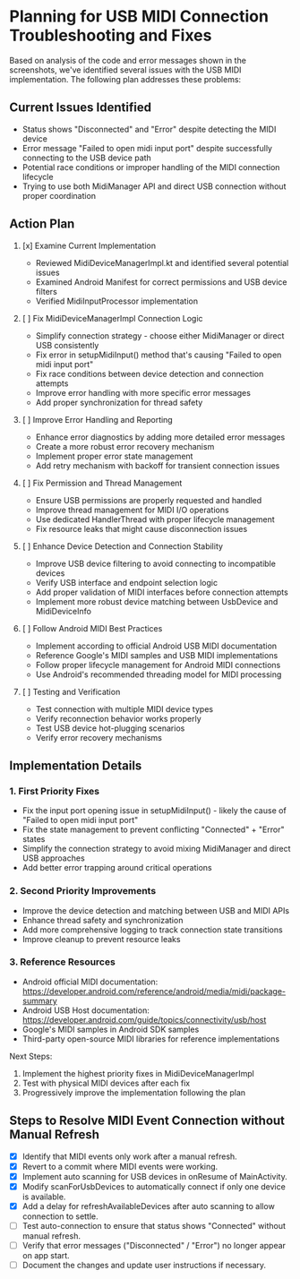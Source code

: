 # Planning for USB MIDI Connection Troubleshooting and Fixes

Based on analysis of the code and error messages shown in the screenshots, we've identified several issues with the USB MIDI implementation. The following plan addresses these problems:

## Current Issues Identified
- Status shows "Disconnected" and "Error" despite detecting the MIDI device
- Error message "Failed to open midi input port" despite successfully connecting to the USB device path
- Potential race conditions or improper handling of the MIDI connection lifecycle
- Trying to use both MidiManager API and direct USB connection without proper coordination

## Action Plan

1. [x] Examine Current Implementation
   - Reviewed MidiDeviceManagerImpl.kt and identified several potential issues
   - Examined Android Manifest for correct permissions and USB device filters
   - Verified MidiInputProcessor implementation

2. [ ] Fix MidiDeviceManagerImpl Connection Logic
   - Simplify connection strategy - choose either MidiManager or direct USB consistently 
   - Fix error in setupMidiInput() method that's causing "Failed to open midi input port"
   - Fix race conditions between device detection and connection attempts
   - Improve error handling with more specific error messages
   - Add proper synchronization for thread safety

3. [ ] Improve Error Handling and Reporting
   - Enhance error diagnostics by adding more detailed error messages
   - Create a more robust error recovery mechanism
   - Implement proper error state management
   - Add retry mechanism with backoff for transient connection issues

4. [ ] Fix Permission and Thread Management
   - Ensure USB permissions are properly requested and handled
   - Improve thread management for MIDI I/O operations
   - Use dedicated HandlerThread with proper lifecycle management
   - Fix resource leaks that might cause disconnection issues

5. [ ] Enhance Device Detection and Connection Stability
   - Improve USB device filtering to avoid connecting to incompatible devices
   - Verify USB interface and endpoint selection logic
   - Add proper validation of MIDI interfaces before connection attempts
   - Implement more robust device matching between UsbDevice and MidiDeviceInfo

6. [ ] Follow Android MIDI Best Practices
   - Implement according to official Android USB MIDI documentation
   - Reference Google's MIDI samples and USB MIDI implementations
   - Follow proper lifecycle management for Android MIDI connections
   - Use Android's recommended threading model for MIDI processing

7. [ ] Testing and Verification
   - Test connection with multiple MIDI device types
   - Verify reconnection behavior works properly
   - Test USB device hot-plugging scenarios
   - Verify error recovery mechanisms

## Implementation Details

### 1. First Priority Fixes
- Fix the input port opening issue in setupMidiInput() - likely the cause of "Failed to open midi input port"
- Fix the state management to prevent conflicting "Connected" + "Error" states
- Simplify the connection strategy to avoid mixing MidiManager and direct USB approaches
- Add better error trapping around critical operations

### 2. Second Priority Improvements
- Improve the device detection and matching between USB and MIDI APIs
- Enhance thread safety and synchronization
- Add more comprehensive logging to track connection state transitions
- Improve cleanup to prevent resource leaks

### 3. Reference Resources
- Android official MIDI documentation: https://developer.android.com/reference/android/media/midi/package-summary
- Android USB Host documentation: https://developer.android.com/guide/topics/connectivity/usb/host
- Google's MIDI samples in Android SDK samples
- Third-party open-source MIDI libraries for reference implementations

Next Steps:
1. Implement the highest priority fixes in MidiDeviceManagerImpl
2. Test with physical MIDI devices after each fix
3. Progressively improve the implementation following the plan

## Steps to Resolve MIDI Event Connection without Manual Refresh

- [x] Identify that MIDI events only work after a manual refresh.
- [x] Revert to a commit where MIDI events were working.
- [x] Implement auto scanning for USB devices in onResume of MainActivity.
- [x] Modify scanForUsbDevices to automatically connect if only one device is available.
- [x] Add a delay for refreshAvailableDevices after auto scanning to allow connection to settle.
- [ ] Test auto-connection to ensure that status shows "Connected" without manual refresh.
- [ ] Verify that error messages ("Disconnected" / "Error") no longer appear on app start.
- [ ] Document the changes and update user instructions if necessary.